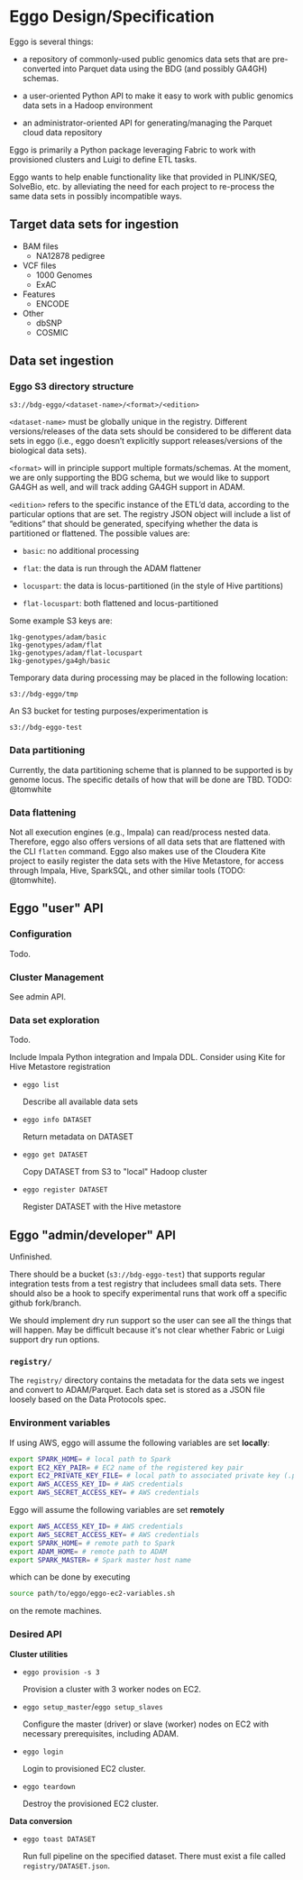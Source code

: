# Eggo Design/Specification

Eggo is several things:

* a repository of commonly-used public genomics data sets that are pre-
  converted into Parquet data using the BDG (and possibly GA4GH) schemas.

* a user-oriented Python API to make it easy to work with public genomics data
  sets in a Hadoop environment

* an administrator-oriented API for generating/managing the Parquet cloud data
  repository

Eggo is primarily a Python package leveraging Fabric to work with provisioned
clusters and Luigi to define ETL tasks.

Eggo wants to help enable functionality like that provided in PLINK/SEQ,
SolveBio, etc. by alleviating the need for each project to re-process the same
data sets in possibly incompatible ways.


## Target data sets for ingestion

* BAM files
  * NA12878 pedigree
* VCF files
  * 1000 Genomes
  * ExAC
* Features
  * ENCODE
* Other
  * dbSNP
  * COSMIC


## Data set ingestion

### Eggo S3 directory structure

    s3://bdg-eggo/<dataset-name>/<format>/<edition>

`<dataset-name>` must be globally unique in the registry.  Different
versions/releases of the data sets should be considered to be different data
sets in eggo (i.e., eggo doesn’t explicitly support releases/versions of the
biological data sets).

`<format>` will in principle support multiple formats/schemas.  At the moment,
we are only supporting the BDG schema, but we would like to support GA4GH as
well, and will track adding GA4GH support in ADAM.

`<edition>` refers to the specific instance of the ETL’d data, according to the
particular options that are set.  The registry JSON object will include a list
of “editions” that should be generated, specifying whether the data is
partitioned or flattened.  The possible values are:

* `basic`: no additional processing

* `flat`: the data is run through the ADAM flattener

* `locuspart`: the data is locus-partitioned (in the style of Hive partitions)

* `flat-locuspart`: both flattened and locus-partitioned

Some example S3 keys are:

    1kg-genotypes/adam/basic
    1kg-genotypes/adam/flat
    1kg-genotypes/adam/flat-locuspart
    1kg-genotypes/ga4gh/basic

Temporary data during processing may be placed in the following location:

    s3://bdg-eggo/tmp

An S3 bucket for testing purposes/experimentation is

    s3://bdg-eggo-test


### Data partitioning

Currently, the data partitioning scheme that is planned to be supported is by
genome locus.  The specific details of how that will be done are TBD.  TODO:
@tomwhite


### Data flattening

Not all execution engines (e.g., Impala) can read/process nested data.
Therefore, eggo also offers versions of all data sets that are flattened with
the CLI `flatten` command.  Eggo also makes use of the Cloudera Kite project to
easily register the data sets with the Hive Metastore, for access through
Impala, Hive, SparkSQL, and other similar tools (TODO: @tomwhite).


## Eggo "user" API

### Configuration

Todo.

### Cluster Management

See admin API.

### Data set exploration

Todo.

Include Impala Python integration and Impala DDL.  Consider using Kite for Hive
Metastore registration

* `eggo list`

    Describe all available data sets

* `eggo info DATASET`

    Return metadata on DATASET

* `eggo get DATASET`

    Copy DATASET from S3 to "local" Hadoop cluster

* `eggo register DATASET`

    Register DATASET with the Hive metastore


## Eggo "admin/developer" API

Unfinished.

There should be a bucket (`s3://bdg-eggo-test`) that supports regular
integration tests from a test registry that includees small data sets.  There
should also be a hook to specify experimental runs that work off a specific
github fork/branch.

We should implement dry run support so the user can see all the things that
will happen.  May be difficult because it's not clear whether Fabric or Luigi
support dry run options.


### `registry/`

The `registry/` directory contains the metadata for the data sets we ingest and
convert to ADAM/Parquet.  Each data set is stored as a JSON file loosely based
on the Data Protocols spec.

### Environment variables

If using AWS, eggo will assume the following variables are set **locally**:

```bash
export SPARK_HOME= # local path to Spark
export EC2_KEY_PAIR= # EC2 name of the registered key pair
export EC2_PRIVATE_KEY_FILE= # local path to associated private key (.pem file)
export AWS_ACCESS_KEY_ID= # AWS credentials
export AWS_SECRET_ACCESS_KEY= # AWS credentials
```

Eggo will assume the following variables are set **remotely**

```bash
export AWS_ACCESS_KEY_ID= # AWS credentials
export AWS_SECRET_ACCESS_KEY= # AWS credentials
export SPARK_HOME= # remote path to Spark
export ADAM_HOME= # remote path to ADAM
export SPARK_MASTER= # Spark master host name
```

which can be done by executing

```bash
source path/to/eggo/eggo-ec2-variables.sh
```

on the remote machines.

### Desired API

**Cluster utilities**

* `eggo provision -s 3`

    Provision a cluster with 3 worker nodes on EC2.

* `eggo setup_master`/`eggo setup_slaves`

    Configure the master (driver) or slave (worker) nodes on EC2 with necessary
    prerequisites, including ADAM.

* `eggo login`

    Login to provisioned EC2 cluster.

* `eggo teardown`

    Destroy the provisioned EC2 cluster.


**Data conversion**

* `eggo toast DATASET`

    Run full pipeline on the specified dataset. There must exist a file called
    `registry/DATASET.json`.




